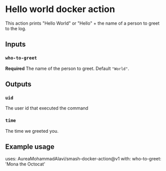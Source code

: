# Hello world docker action

This action prints "Hello World" or "Hello" + the name of a person to greet to the log.

## Inputs

### `who-to-greet`

**Required** The name of the person to greet. Default `"World"`.

## Outputs

### `uid`

The user id that executed the command

### `time`

The time we greeted you.

## Example usage

uses: AureaMohammadAlavi/smash-docker-action@v1
with:
  who-to-greet: 'Mona the Octocat'
